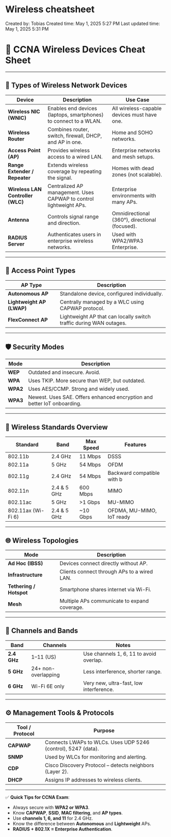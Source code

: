 # Wireless cheatsheet

Created by: Tobias
Created time: May 1, 2025 5:27 PM
Last updated time: May 1, 2025 5:31 PM

# 📶 CCNA Wireless Devices Cheat Sheet

---

## 🔌 Types of Wireless Network Devices

| Device | Description | Use Case |
| --- | --- | --- |
| **Wireless NIC (WNIC)** | Enables end devices (laptops, smartphones) to connect to a WLAN. | All wireless-capable devices must have one. |
| **Wireless Router** | Combines router, switch, firewall, DHCP, and AP in one. | Home and SOHO networks. |
| **Access Point (AP)** | Provides wireless access to a wired LAN. | Enterprise networks and mesh setups. |
| **Range Extender / Repeater** | Extends wireless coverage by repeating the signal. | Homes with dead zones (not scalable). |
| **Wireless LAN Controller (WLC)** | Centralized AP management. Uses CAPWAP to control lightweight APs. | Enterprise environments with many APs. |
| **Antenna** | Controls signal range and direction. | Omnidirectional (360°), directional (focused). |
| **RADIUS Server** | Authenticates users in enterprise wireless networks. | Used with WPA2/WPA3 Enterprise. |

---

## 📡 Access Point Types

| AP Type | Description |
| --- | --- |
| **Autonomous AP** | Standalone device, configured individually. |
| **Lightweight AP (LWAP)** | Centrally managed by a WLC using CAPWAP protocol. |
| **FlexConnect AP** | Lightweight AP that can locally switch traffic during WAN outages. |

---

## 🛡️ Security Modes

| Mode | Description |
| --- | --- |
| **WEP** | Outdated and insecure. Avoid. |
| **WPA** | Uses TKIP. More secure than WEP, but outdated. |
| **WPA2** | Uses AES/CCMP. Strong and widely used. |
| **WPA3** | Newest. Uses SAE. Offers enhanced encryption and better IoT onboarding. |

---

## 📶 Wireless Standards Overview

| Standard | Band | Max Speed | Features |
| --- | --- | --- | --- |
| 802.11b | 2.4 GHz | 11 Mbps | DSSS |
| 802.11a | 5 GHz | 54 Mbps | OFDM |
| 802.11g | 2.4 GHz | 54 Mbps | Backward compatible with b |
| 802.11n | 2.4 & 5 GHz | 600 Mbps | MIMO |
| 802.11ac | 5 GHz | >1 Gbps | MU-MIMO |
| 802.11ax (Wi-Fi 6) | 2.4 & 5 GHz | ~10 Gbps | OFDMA, MU-MIMO, IoT ready |

---

## 🌐 Wireless Topologies

| Mode | Description |
| --- | --- |
| **Ad Hoc (IBSS)** | Devices connect directly without AP. |
| **Infrastructure** | Clients connect through APs to a wired LAN. |
| **Tethering / Hotspot** | Smartphone shares internet via Wi-Fi. |
| **Mesh** | Multiple APs communicate to expand coverage. |

---

## 📶 Channels and Bands

| Band | Channels | Notes |
| --- | --- | --- |
| **2.4 GHz** | 1–11 (US) | Use channels 1, 6, 11 to avoid overlap. |
| **5 GHz** | 24+ non-overlapping | Less interference, shorter range. |
| **6 GHz** | Wi-Fi 6E only | Very new, ultra-fast, low interference. |

---

## ⚙️ Management Tools & Protocols

| Tool / Protocol | Purpose |
| --- | --- |
| **CAPWAP** | Connects LWAPs to WLCs. Uses UDP 5246 (control), 5247 (data). |
| **SNMP** | Used by WLCs for monitoring and alerting. |
| **CDP** | Cisco Discovery Protocol – detects neighbors (Layer 2). |
| **DHCP** | Assigns IP addresses to wireless clients. |

---

✅ **Quick Tips for CCNA Exam**:

- Always secure with **WPA2 or WPA3**.
- Know **CAPWAP**, **SSID**, **MAC filtering**, and **AP types**.
- Use **channels 1, 6, and 11** for 2.4 GHz.
- Know the difference between **Autonomous** and **Lightweight** APs.
- **RADIUS + 802.1X = Enterprise Authentication**.